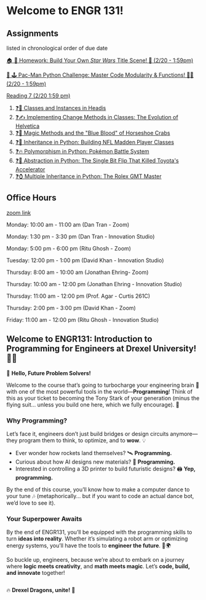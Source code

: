 # Welcome to ENGR 131!

<!-- ## Announcements

**Lab 1: Note all labs for week 1 will be held in the Innovation studio.** -->

## Assignments 

listed in chronological order of due date

[🏠 🚀 Homework: Build Your Own *Star Wars* Title Scene! 🌌   (2/20 - 1:59pm)](../jupyterbook/week_6/homework/1_star_wars_q.ipynb)

[🧪 🕹️ Pac-Man Python Challenge: Master Code Modularity & Functions! 🍒👻 (2/20 - 1:59pm)](../jupyterbook/week_6/lab/1_PacMan.ipynb)

[Reading 7 (2/20 1:59 pm)](../jupyterbook/week_7/readings/index.md) 

  1. [❓🏓 Classes and Instances in Headis](../jupyterbook/week_7/readings/3_headis_q.ipynb)
  2. [❓✍️ Implementing Change Methods in Classes: The Evolution of Helvetica](../jupyterbook/week_7/readings/5_change_methods_q.ipynb)
  3. [❓🦀 Magic Methods and the "Blue Blood" of Horseshoe Crabs](../jupyterbook/week_7/readings/7_magic_methods_horseshoe_q.ipynb)
  4. [❓🏈 Inheritance in Python: Building NFL Madden Player Classes](../jupyterbook/week_7/readings/10_inheritance_q.ipynb)
  5. [❓🔥 Polymorphism in Python: Pokémon Battle System](../jupyterbook/week_7/readings/12_pokemon_polymorphism_q.ipynb)
  6. [❓🚗 Abstraction in Python: The Single Bit Flip That Killed Toyota's Accelerator](../jupyterbook/week_7/readings/14_toyota_accelerator_q.ipynb)
  7. [❓⌚ Multiple Inheritance in Python: The Rolex GMT Master](../jupyterbook/week_7/readings/16_GMT_q.ipynb)

## Office Hours

[zoom link](https://drexel.zoom.us/my/engr131)

Monday: 10:00 am - 11:00 am (Dan Tran - Zoom)

Monday: 1:30 pm - 3:30 pm (Dan Tran - Innovation Studio)

Monday: 5:00 pm - 6:00 pm (Ritu Ghosh - Zoom)

Tuesday: 12:00 pm - 1:00 pm (David Khan - Innovation Studio)

Thursday: 8:00 am - 10:00 am (Jonathan Ehring- Zoom)

Thursday: 10:00 am - 12:00 pm (Jonathan Ehring - Innovation Studio)

Thursday: 11:00 am - 12:00 pm (Prof. Agar - Curtis 261C)

Thursday: 2:00 pm - 3:00 pm (David Khan - Zoom)

Friday: 11:00 am - 12:00 pm (Ritu Ghosh - Innovation Studio)

## Welcome to **ENGR131: Introduction to Programming for Engineers** at Drexel University! 🎉🐉

👋 **Hello, Future Problem Solvers!**

Welcome to the course that’s going to turbocharge your engineering brain 🧠 with one of the most powerful tools in the world—**Programming**! Think of this as your ticket to becoming the Tony Stark of your generation (minus the flying suit… unless you build one here, which we fully encourage). 🚀

### **Why Programming?**

Let’s face it, engineers don’t just build bridges or design circuits anymore—they program them to think, to optimize, and to **wow**. 💡

- Ever wonder how rockets land themselves? 🛰️ **Programming.**
- Curious about how AI designs new materials? 🤖 **Programming.**
- Interested in controlling a 3D printer to build futuristic designs? 🖨️ **Yep, programming.**

By the end of this course, you’ll know how to make a computer dance to your tune 🎶 (metaphorically... but if you want to code an actual dance bot, we’d love to see it).

### **Your Superpower Awaits**

By the end of ENGR131, you’ll be equipped with the programming skills to turn **ideas into reality**. Whether it’s simulating a robot arm or optimizing energy systems, you’ll have the tools to **engineer the future**. 🚀🌍

So buckle up, engineers, because we’re about to embark on a journey where **logic meets creativity**, and **math meets magic**. Let’s **code, build, and innovate** together!

```{include} ./instructors/1_instructors.md

```

🔥 **Drexel Dragons, unite!** 🐉

```{tableofcontents}

```

